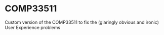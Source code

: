 # COMP33511
Custom version of the COMP33511 to fix the (glaringly obvious and ironic) User Experience problems
